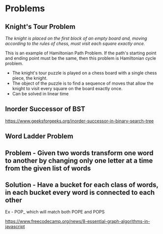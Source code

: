# Problems

## Knight's Tour Problem

*The knight is placed on the first block of an empty board and, moving according to the rules of chess, must visit each square exactly once.*

This is an example of Hamiltonian Path Problem. If the path's starting point and ending point must be the same, then this problem is Hamiltonian cycle problem.

- The knight's tour puzzle is played on a chess board with a single chess piece, the knight.
- The object of the puzzle is to find a sequence of moves that allow the knight to visit every square on the board exactly once.
- Can be solved in linear time

## Inorder Successor of BST

<https://www.geeksforgeeks.org/inorder-successor-in-binary-search-tree>

## Word Ladder Problem

## Problem - Given two words transform one word to another by changing only one letter at a time from the given list of words

## Solution - Have a bucket for each class of words, in each bucket every word is connected to each other

Ex - POP_ which will match both POPE and POPS

<https://www.freecodecamp.org/news/8-essential-graph-algorithms-in-javascript>
